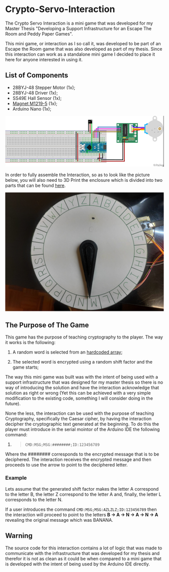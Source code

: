 # Crypto-Servo-Interaction

The Crypto Servo Interaction is a mini game that was developed for my Master Thesis "Developing a Support Infrastructure for an Escape The Room and Peddy Paper Games".

This mini game, or interaction as I so call it, was developed to be part of an Escape the Room game that was also developed as part of my thesis. Since this interaction can work as a standalone mini game I decided to place it here for anyone interested in using it.

## List of Components

- 28BYJ-48 Stepper Motor (1x);
- 28BYJ-48 Driver (1x);
- SS49E Hall Sensor (1x);
- [Magnet M1219-5](https://www.ptrobotics.com/sensor-hall/929-magnet-m1219-5-neodyium-iron-boron.html) (1x);
- Arduino Nano (1x);

![Electrical Diagram](images/WiringDiagram.jpg)

In order to fully assemble the Interaction, so as to look like the picture below, you will also need to 3D Print the enclosure which is divided into two parts that can be found [here](enclosure/).

![Assembled Interaction](images/AssembledInteraction.jpg)

## The Purpose of The Game

This game has the purpose of teaching cryptography to the player. The way it works is the following:

1. A random word is selected from an [hardcoded array](https://github.com/pmsmm/Crypto-Servo-Interaction/blob/a2b44304d0d30496c4fe41aaf888da554f806926/CryptoServoInteraction.ino#L8);

2. The selected word is encrypted using a random shift factor and the game starts;

The way this mini game was built was with the intent of being used with a support infrastructure that was designed for my master thesis so there is no way of introducing the solution and have the interaction acknowledge that solution as right or wrong (Yet this can be achieved with a very simple modification to the existing code, something I will consider doing in the future).

None the less, the interaction can be used with the purpose of teaching Cryptography, specifically the Caesar cipher, by having the interaction decipher the cryptographic text generated at the beginning. To do this the player must introduce in the serial mointor of the Arduino IDE the following command:

1. > `CMD:MSG;MSG:########;ID:123456789`

Where the ######## corresponds to the encrypted message that is to be deciphered. The interaction receives the encrypted message and then proceeds to use the arrow to point to the deciphered letter.

### Example

Lets assume that the generated shift factor makes the letter A correspond to the letter B, the letter Z correspond to the letter A and, finally, the letter L corresponds to the letter N. 

If a user introduces the command `CMD:MSG;MSG:AZLZLZ;ID:123456789` then the interaction will proceed to point to the letters **B -> A -> N -> A -> N -> A** revealing the original message which was BANANA.

## Warning

The source code for this interaction contains a lot of logic that was made to communicate with the infrastructure that was developed for my thesis and therefor it is not as clean as it could be when compared to a mini game that is developed with the intent of being used by the Arduino IDE directly.